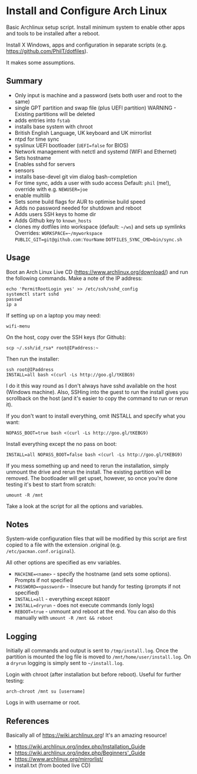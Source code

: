 # Install and Configure Arch Linux

Basic Archlinux setup script. Install minimum system to enable
other apps and tools to be installed after a reboot.

Install X Windows, apps and configuration in separate scripts
(e.g. https://github.com/PhilT/dotfiles).

It makes some assumptions.

## Summary

* Only input is machine and a password (sets both user and root to the same)
* single GPT partition and swap file (plus UEFI partition)
  WARNING - Existing partitions will be deleted
* adds entries into `fstab`
* installs base system with chroot
* British English Language, UK keyboard and UK mirrorlist
* ntpd for time sync
* syslinux UEFI bootloader (`UEFI=false` for BIOS)
* Network management with netctl and systemd (WIFI and Ethernet)
* Sets hostname
* Enables sshd for servers
* sensors
* installs base-devel git vim dialog bash-completion
* For time sync, adds a user with sudo access
  Default: `phil` (me!), override with e.g. `NEWUSER=joe`
* enable multilib
* Sets some build flags for AUR to optimise build speed
* Adds no password needed for shutdown and reboot
* Adds users SSH keys to home dir
* Adds Github key to `known_hosts`
* clones my dotfiles into workspace (default: `~/ws`) and sets up symlinks
  Overrides:
  `WORKSPACE=~/myworkspace`
  `PUBLIC_GIT=git@github.com:YourName`
  `DOTFILES_SYNC_CMD=bin/sync.sh`


## Usage

Boot an Arch Linux Live CD (https://www.archlinux.org/download/) and run the following commands.
Make a note of the IP address:

    echo 'PermitRootLogin yes' >> /etc/ssh/sshd_config
    systemctl start sshd
    passwd
    ip a

If setting up on a laptop you may need:

    wifi-menu

On the host, copy over the SSH keys (for Github):

    scp ~/.ssh/id_rsa* root@IPaddress:~

Then run the installer:

    ssh root@IPaddress
    INSTALL=all bash <(curl -Ls http://goo.gl/tKEBG9)

I do it this way round as I don't always have sshd available on the host (Windows machine). Also,
SSHing into the guest to run the install gives you scrollback on the host (and it's easier to
copy the command to run or rerun it).

If you don't want to install everything, omit INSTALL and specify what you want:

    NOPASS_BOOT=true bash <(curl -Ls http://goo.gl/tKEBG9)

Install everything except the no pass on boot:

    INSTALL=all NOPASS_BOOT=false bash <(curl -Ls http://goo.gl/tKEBG9)

If you mess something up and need to rerun the installation, simply unmount the drive and
rerun the install. The existing partition will be removed. The bootloader will get upset,
however, so once you're done testing it's best to start from scratch:

    umount -R /mnt

Take a look at the script for all the options and variables.


## Notes

System-wide configuration files that will be modified by this script are first copied to a
file with the extension .original (e.g. `/etc/pacman.conf.original`).

All other options are specified as env variables.

* `MACHINE=<name>` - specify the hostname (and sets some options). Prompts if not specified
* `PASSWORD=<password>` - Insecure but handy for testing (prompts if not specified)
* `INSTALL=all` - everything except `REBOOT`
* `INSTALL=dryrun` - does not execute commands (only logs)
* `REBOOT=true` - unmount and reboot at the end. You can also do this manually with `umount -R /mnt && reboot`


## Logging

Initially all commands and output is sent to `/tmp/install.log`. Once the
partition is mounted the log file is moved to `/mnt/home/user/install.log`. On a `dryrun`
logging is simply sent to `~/install.log`.


Login with chroot (after installation but before reboot). Useful for further testing:

    arch-chroot /mnt su [username]

Logs in with username or root.


## References

Basically all of https://wiki.archlinux.org! It's an amazing resource!

* https://wiki.archlinux.org/index.php/Installation_Guide
* https://wiki.archlinux.org/index.php/Beginners'_Guide
* https://www.archlinux.org/mirrorlist/
* install.txt (from booted live CD)

